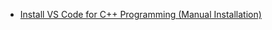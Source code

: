
- [Install VS Code for C++ Programming (Manual Installation)](https://jumail-utm.github.io/codelabs/pt2-codelabs/codelab-vscode-cpp-install-manual)

<!-- - [Install VS Code for C++ Programming (Auto Installation with Powershell Script)](https://jumail-utm.github.io/codelabs/pt2-codelabs/codelab-vscode-cpp-install-auto)   -->

